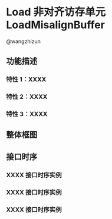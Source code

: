 # Load 非对齐访存单元 LoadMisalignBuffer

@wangzhizun

## 功能描述

### 特性 1：XXXX

### 特性 2：XXXX

### 特性 3：XXXX


## 整体框图
<!-- 请使用 svg -->


## 接口时序

### XXXX 接口时序实例

### XXXX 接口时序实例

### XXXX 接口时序实例